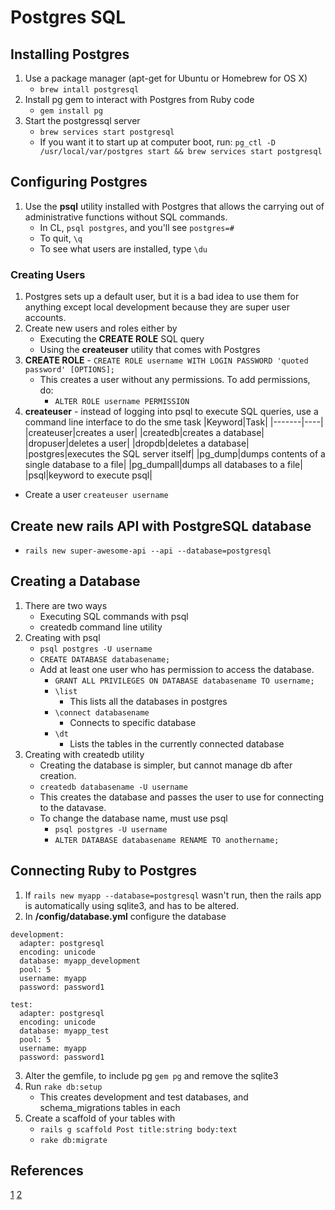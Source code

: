 # Postgres SQL

## Installing Postgres
1. Use a package manager (apt-get for Ubuntu or Homebrew for OS X)
    * `brew intall postgresql`
2. Install pg gem to interact with Postgres from Ruby code
    * `gem install pg`
3. Start the postgressql server
    * `brew services start postgresql`
    * If you want it to start up at computer boot, run: `pg_ctl -D /usr/local/var/postgres start && brew services start postgresql`

## Configuring Postgres
1. Use the __psql__ utility installed with Postgres that allows the carrying out of administrative functions without SQL commands.
    * In CL, `psql postgres`, and you'll see `postgres=#`
    * To quit, `\q`
    * To see what users are installed, type `\du`

### Creating Users
1. Postgres sets up a default user, but it is a bad idea to use them for anything except local development because they are super user accounts.
2. Create new users and roles either by
    * Executing the __CREATE ROLE__ SQL query
    * Using the __createuser__ utility that comes with Postgres
3. __CREATE ROLE__ - `CREATE ROLE username WITH LOGIN PASSWORD 'quoted password' [OPTIONS];`
    * This creates a user without any permissions. To add permissions, do:
        * `ALTER ROLE username PERMISSION`
4. __createuser__ - instead of logging into psql to execute SQL queries, use a command line interface to do the sme task
|Keyword|Task|
|-------|----|
|createuser|creates a user|
|createdb|creates a database|
|dropuser|deletes a user|
|dropdb|deletes a database|
|postgres|executes the SQL server itself|
|pg_dump|dumps contents of a single database to a file|
|pg_dumpall|dumps all databases to a file|
|psql|keyword to execute psql|
* Create a user `createuser username`

## Create new rails API with PostgreSQL database
* `rails new super-awesome-api --api --database=postgresql`

## Creating a Database
1. There are two ways
    * Executing SQL commands with psql
    * createdb command line utility
2. Creating with psql
    * `psql postgres -U username`
    * `CREATE DATABASE databasename;`
    * Add at least one user who has permission to access the database.
        * `GRANT ALL PRIVILEGES ON DATABASE databasename TO username;`
        * `\list`
            * This lists all the databases in postgres
        * `\connect databasename`
            * Connects to specific database
        * `\dt`
            * Lists the tables in the currently connected database
3. Creating with createdb utility
    * Creating the database is simpler, but cannot manage db after creation.
    * `createdb databasename -U username`
    * This creates the database and passes the user to use for connecting to the datavase.
    * To change the database name, must use psql
        * `psql postgres -U username`
        * `ALTER DATABASE databasename RENAME TO anothername;`

## Connecting Ruby to Postgres
1. If `rails new myapp --database=postgresql` wasn't run, then the rails app is automatically using sqlite3, and has to be altered.
2. In __/config/database.yml__ configure the database
```
development:
  adapter: postgresql
  encoding: unicode
  database: myapp_development
  pool: 5
  username: myapp
  password: password1

test:
  adapter: postgresql
  encoding: unicode
  database: myapp_test
  pool: 5
  username: myapp
  password: password1
```
3. Alter the gemfile, to include pg `gem pg` and remove the sqlite3
4. Run `rake db:setup`
    * This creates development and test databases, and schema_migrations tables in each
5. Create a scaffold of your tables with
    * `rails g scaffold Post title:string body:text`
    * `rake db:migrate`



## References
[1](https://www.codementor.io/engineerapart/getting-started-with-postgresql-on-mac-osx-are8jcopb)
[2](https://www.digitalocean.com/community/tutorials/how-to-setup-ruby-on-rails-with-postgres)